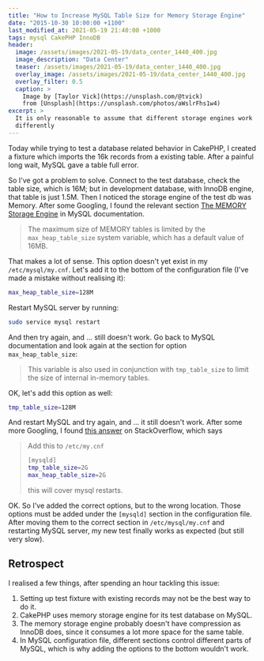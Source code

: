 ```yaml
---
title: "How to Increase MySQL Table Size for Memory Storage Engine"
date: "2015-10-30 10:00:00 +1100"
last_modified_at: 2021-05-19 21:40:00 +1000
tags: mysql CakePHP InnoDB
header:
  image: /assets/images/2021-05-19/data_center_1440_400.jpg
  image_description: "Data Center"
  teaser: /assets/images/2021-05-19/data_center_1440_400.jpg
  overlay_image: /assets/images/2021-05-19/data_center_1440_400.jpg
  overlay_filter: 0.5
  caption: >
    Image by [Taylor Vick](https://unsplash.com/@tvick)
    from [Unsplash](https://unsplash.com/photos/aWslrFhs1w4)
excerpt: >
  It is only reasonable to assume that different storage engines work
  differently
---
```


Today while trying to test a database related behavior in CakePHP, I created a
fixture which imports the 16k records from a existing table. After a painful
long wait, MySQL gave a table full error.

So I've got a problem to solve. Connect to the test database, check the table
size, which is 16M; but in development database, with InnoDB engine, that table
is just 1.5M. Then I noticed the storage engine of the test db was Memory. After
some Googling, I found the relevant section [The MEMORY Storage Engine][memory
storage engine] in MySQL documentation.

> The maximum size of MEMORY tables is limited by the `max_heap_table_size`
> system variable, which has a default value of 16MB.

That makes a lot of sense. This option doesn't yet exist in my
`/etc/mysql/my.cnf`. Let's add it to the bottom of the configuration file (I've
made a mistake without realising it):

```bash
max_heap_table_size=128M
```

Restart MySQL server by running:

```bash
sudo service mysql restart
```

And then try again, and ... still doesn't work. Go back to MySQL documentation
and look again at the section for option `max_heap_table_size`:

> This variable is also used in conjunction with `tmp_table_size` to limit the
> size of internal in-memory tables.

OK, let's add this option as well:

```bash
tmp_table_size=128M
```

And restart MySQL and try again, and ... it still doesn't work. After some more
Googling, I found [this answer][StackOverflow answer] on StackOverflow, which
says

> Add this to `/etc/my.cnf`
>
> ```bash
> [mysqld]
> tmp_table_size=2G
> max_heap_table_size=2G
> ```
>
> this will cover mysql restarts.

OK. So I've added the correct options, but to the wrong location. Those options
must be added under the `[mysqld]` section in the configuration file. After
moving them to the correct section in `/etc/mysql/my.cnf` and restarting MySQL
server, my new test finally works as expected (but still very slow).

## Retrospect

I realised a few things, after spending an hour tackling this issue:

1. Setting up test fixture with existing records may not be the best way to do
   it.
2. CakePHP uses memory storage engine for its test database on MySQL.
3. The memory storage engine probably doesn't have compression as InnoDB does,
   since it consumes a lot more space for the same table.
4. In MySQL configuration file, different sections control different parts of
   MySQL, which is why adding the options to the bottom wouldn't work.

[StackOverflow answer]: https://stackoverflow.com/a/9843090
[memory storage engine]: https://dev.mysql.com/doc/refman/5.6/en/memory-storage-engine.html
